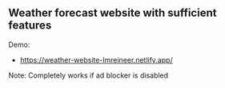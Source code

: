 ## Weather forecast website with sufficient features
Demo:
- https://weather-website-lmreineer.netlify.app/

Note: Completely works if ad blocker is disabled